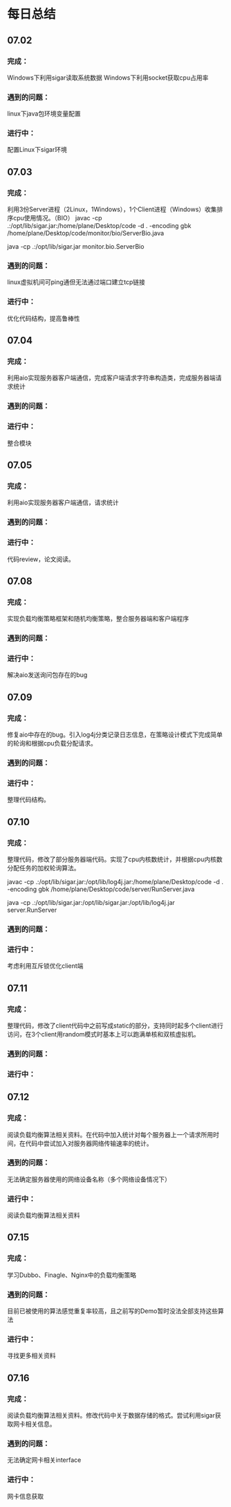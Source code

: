 # 每日总结

## 07.02

### 完成：
Windows下利用sigar读取系统数据
Windows下利用socket获取cpu占用率

### 遇到的问题：
linux下java包环境变量配置

### 进行中：
配置Linux下sigar环境


## 07.03

### 完成：
利用3份Server进程（2Linux，1Windows），1个Client进程（Windows）收集排序cpu使用情况。（BIO）
javac -cp .:/opt/lib/sigar.jar:/home/plane/Desktop/code -d . -encoding gbk /home/plane/Desktop/code/monitor/bio/ServerBio.java

java -cp .:/opt/lib/sigar.jar monitor.bio.ServerBio


### 遇到的问题：
linux虚拟机间可ping通但无法通过端口建立tcp链接

### 进行中：
优化代码结构，提高鲁棒性


## 07.04

### 完成：
利用aio实现服务器客户端通信，完成客户端请求字符串构造类，完成服务器端请求统计


### 遇到的问题：


### 进行中：
整合模块


## 07.05

### 完成：
利用aio实现服务器客户端通信，请求统计


### 遇到的问题：


### 进行中：
代码review，论文阅读。


## 07.08

### 完成：
实现负载均衡策略框架和随机均衡策略，整合服务器端和客户端程序


### 遇到的问题：


### 进行中：
解决aio发送询问包存在的bug


## 07.09

### 完成：
修复aio中存在的bug。引入log4j分类记录日志信息，在策略设计模式下完成简单的轮询和根据cpu负载分配请求。


### 遇到的问题：


### 进行中：
整理代码结构。


## 07.10

### 完成：
整理代码，修改了部分服务器端代码。实现了cpu内核数统计，并根据cpu内核数分配任务的加权轮询算法。

javac -cp .:/opt/lib/sigar.jar:/opt/lib/log4j.jar:/home/plane/Desktop/code -d . -encoding gbk /home/plane/Desktop/code/server/RunServer.java

java -cp .:/opt/lib/sigar.jar:/opt/lib/sigar.jar:/opt/lib/log4j.jar server.RunServer


### 遇到的问题：


### 进行中：
考虑利用互斥锁优化client端


## 07.11

### 完成：
整理代码，修改了client代码中之前写成static的部分，支持同时起多个client进行访问，在3个client用random模式时基本上可以跑满单核和双核虚拟机。


### 遇到的问题：


### 进行中：

## 07.12

### 完成：
阅读负载均衡算法相关资料。在代码中加入统计对每个服务器上一个请求所用时间，在代码中尝试加入对服务器网络传输速率的统计。


### 遇到的问题：
无法确定服务器使用的网络设备名称（多个网络设备情况下）


### 进行中：
阅读负载均衡算法相关资料


## 07.15

### 完成：
学习Dubbo、Finagle、Nginx中的负载均衡策略


### 遇到的问题：
目前已被使用的算法感觉重复率较高，且之前写的Demo暂时没法全部支持这些算法


### 进行中：
寻找更多相关资料



## 07.16

### 完成：
阅读负载均衡算法相关资料。修改代码中关于数据存储的格式。尝试利用sigar获取网卡相关信息。


### 遇到的问题：
无法确定网卡相关interface


### 进行中：
网卡信息获取
